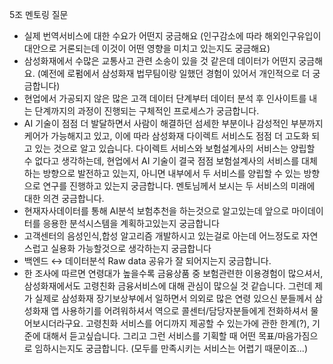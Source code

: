 5조 멘토링 질문

-  실제 번역서비스에 대한 수요가 어떤지 궁금해요 (인구감소에 따라 해외인구유입이 대안으로 거론되는데 이것이 어떤 영향을 미치고 있는지도 궁금해요)
- 삼성화재에서 수많은 교통사고 관련 소송이 있을 것 같은데 데이터가 어떤지 궁금해요. (예전에 로펌에서 삼성화재 법무팀이랑 일했던 경험이 있어서 개인적으로 더 궁금합니다)
- 현업에서 가공되지 않은 많은 고객 데이터 단계부터 데이터 분석 후 인사이트를 내는 단계까지의 과정이 진행되는 구체적인 프로세스가 궁금합니다.
- AI 기술이 점점 더 발달하면서 사람이 해결하던 섬세한 부분이나 감성적인 부분까지 케어가 가능해지고 있고, 이에 따라 삼성화재 다이렉트 서비스도 점점 더 고도화 되고 있는 것으로 알고 있습니다. 다이렉트 서비스와 보험설계사의 서비스는 양립할 수 없다고 생각하는데, 현업에서 AI 기술이 결국 점점 보험설계사의 서비스를 대체하는 방향으로 발전하고 있는지, 아니면 내부에서 두 서비스를 양립할 수 있는 방향으로 연구를 진행하고 있는지 궁금합니다. 멘토님께서 보시는 두 서비스의 미래에 대한 의견 궁금합니다.
-  현재자사데이터를 통해 AI분석 보험추천을 하는것으로 알고있는데 앞으로 마이데이터를 응용한 분석시스템을 계획하고있는지 궁금합니다
-  고객센터의 음성인식,합성 알고리즘 개발하시고 있는걸로 아는데 어느정도로 자연스럽고 실용화 가능할것으로 생각하는지 궁금합니다
- 백엔드 ↔ 데이터분석 Raw data 공유가 잘 되어지는지 궁금합니다.
- 한 조사에 따르면 연령대가 높을수록 금융상품 중 보험관련한 이용경험이 많으셔서, 삼성화재에서도 고령친화 금융서비스에 대해 관심이 많으실 것 같습니다. 그런데 제가 실제로 삼성화재 장기보상부에서 일하면서 의외로 많은 연령 있으신 분들께서 삼성화재 앱 사용하기를 어려워하셔서 역으로 콜센터/담당자분들에게 전화하셔서 물어보시더라구요. 고령친화 서비스를 어디까지 제공할 수 있는가에 관한 한계(?), 기준에 대해서 듣고싶습니다. 그리고 그런 서비스를 기획할 때 어떤 목표/마음가짐으로 임하시는지도 궁금합니다. (모두를 만족시키는 서비스는 어렵기 때문이죠...)